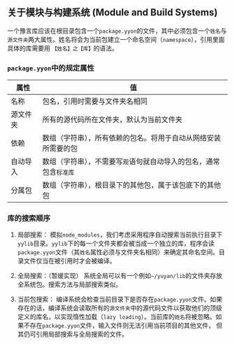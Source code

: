 ## 关于模块与构建系统 (Module and Build Systems)

一个豫言库应该在根目录包含一个`package.yyon`的文件，其中必须包含一个`姓名`与`源文件夹`两大属性。姓名将会为当前包建立一个命名空间（`namespace`），引用里面具体的库需要用 `【姓名】之【库】`的语法。

### `package.yyon`中的规定属性

| 属性 | 值    |
|------|------|
| 名称    | 包名，引用时需要与文件夹名相同 |
| 源文件夹 | 所有的源代码所在文件夹，默认为当前文件夹 |
| 依赖 | 数组（字符串），所有依赖的包名。将用于自动从网络安装所需要的包 |
| 自动导入 | 数组（字符串），不需要写`观`语句就自动导入的包名，通常包含`标准库` |
| 分属包 | 数组（字符串），根目录下的其他包，属于该包底下的其他包 |

### 库的搜索顺序

1. 局部搜索：
模拟`node_modules`，我们考虑采用程序自动搜索当前执行目录下`yylib`目录。`yylib`下的每一个文件夹都会被当成一个独立的库，程序会读`package.yyon`文件（其`姓名`属性必须与文件夹名相同）来确定其命名空间。目录文件仅当在被引用时才会被编译。

1. 全局搜索：（暂缓实现）
系统全局可以有一个例如`~/yuyan/lib`的文件夹存放全系统包。搜索方法与局部搜索类似。

1. 当前包搜索：
编译系统会检查当前目录下是否存在`package.yyon`文件。如果存在的话，编译系统会读取所有的`源文件夹`中的源代码文件以获取他们的顶级定义的库名，以实现惰性加载（`lazy loading`）。当前库的`姓名`将被忽略。如果不存在`package.yyon`文件，输入文件则无法引用当前项目的其他文件， 但其仍可引用局部搜索与全局搜索的文件。 
